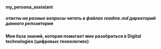 #### my_persona_assistant
##### ответы на разные вопросы читать в файлах readme.md директорий данного репозитория
#### Моя база знаний, которая помогает мне разобраться в Digital technologies (цифровых технологиях) 

